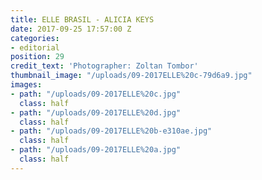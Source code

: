 ```yaml
---
title: ELLE BRASIL - ALICIA KEYS
date: 2017-09-25 17:57:00 Z
categories:
- editorial
position: 29
credit_text: 'Photographer: Zoltan Tombor'
thumbnail_image: "/uploads/09-2017ELLE%20c-79d6a9.jpg"
images:
- path: "/uploads/09-2017ELLE%20c.jpg"
  class: half
- path: "/uploads/09-2017ELLE%20d.jpg"
  class: half
- path: "/uploads/09-2017ELLE%20b-e310ae.jpg"
  class: half
- path: "/uploads/09-2017ELLE%20a.jpg"
  class: half
---
```


